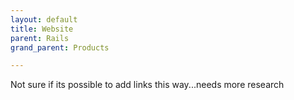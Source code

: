 ```yaml
---
layout: default
title: Website
parent: Rails
grand_parent: Products

---
```


Not sure if its possible to add links this way...needs more research